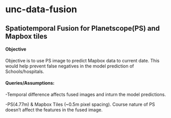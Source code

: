 # unc-data-fusion
## Spatiotemporal Fusion for Planetscope(PS) and Mapbox tiles 

#### Objective

Objective is to use PS image to predict Mapbox data to current date. This would help prevent false negatives in the model prediction of Schools/hospitals.


#### Queries/Assumptions: 

-Temporal difference affects fused images and inturn the model predictions. 

-PS(4.77m) & Mapbox Tiles (~0.5m pixel spacing). Course nature of PS doesn’t affect the features in the fused image. 

 
